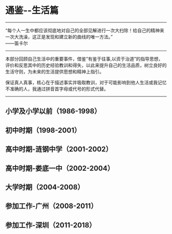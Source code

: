 # 通鉴--生活篇

---

“每个人一生中都应该彻底地对自己的全部见解进行一次大扫除！给自己的精神来一次大洗澡，这正是发现和建立新的曲线的唯一方法。”  
                                                                                                                             ——笛卡尔

---

本部分回顾自己生活中的重要事件，借鉴”有鉴于往事,以资于治道”的指导思想，评价和反思其中的历史经验教训和得失，以此来提升自己的生活品质，树立良好的生活守则，为未来的生活提供思想和精神上指引。

保证真人真事，核心在于描述事实并吸取教训，对于可能影响到他人生活或我记忆不准确的人，我通过拼音首字母或代号的形式代替。

---

## 小学及小学以前（1986-1998）

## 初中时期（1998-2001）

## 高中时期-涟钢中学（2001-2002）

## 高中时期-娄底一中（2002-2004）

## 大学时期（2004-2008）

## 参加工作-广州（2008-2011）

## 参加工作-深圳（2011-2018）



